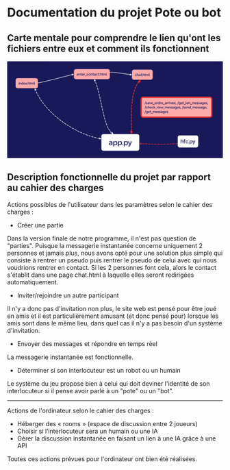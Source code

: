 # Documentation du projet Pote ou bot

## Carte mentale pour comprendre le lien qu'ont les fichiers entre eux et comment ils fonctionnent

![Carte mentale](pote-ou-bot-map.png)

## Description fonctionnelle du projet par rapport au cahier des charges

Actions possibles de l'utilisateur dans les paramètres selon le cahier des charges :

- Créer une partie

Dans la version finale de notre programme, il n'est pas question de "parties". Puisque la messagerie instantanée 
concerne uniquement 2 personnes et jamais plus, nous avons opté pour une solution plus simple qui consiste à rentrer
un pseudo puis rentrer le pseudo de celui avec qui nous voudrions rentrer en contact. Si les 2 personnes font cela, alors
le contact s'établit dans une page chat.html à laquelle elles seront redirigées automatiquement.
  
- Inviter/rejoindre un autre participant

Il n'y a donc pas d'invitation non plus, le site web est pensé pour être joué en amis et il est particulièrement amusant
(et donc pensé pour) lorsque les amis sont dans le même lieu, dans quel cas il n'y a pas besoin d'un système d'invitation.

- Envoyer des messages et répondre en temps réel

La messagerie instantanée est fonctionnelle.

- Déterminer si son interlocuteur est un robot ou un humain

Le système du jeu propose bien à celui qui doit deviner l'identité de son interlocuteur si il pense avoir parlé à un
"pote" ou un "bot".

---

Actions de l'ordinateur selon le cahier des charges :

- Héberger des « rooms » (espace de discussion entre 2 joueurs)
- Choisir si l’interlocuteur sera un humain ou une IA
- Gèrer la discussion instantanée en faisant un lien à
une IA grâce à une API

Toutes ces actions prévues pour l'ordinateur ont bien été réalisées.





